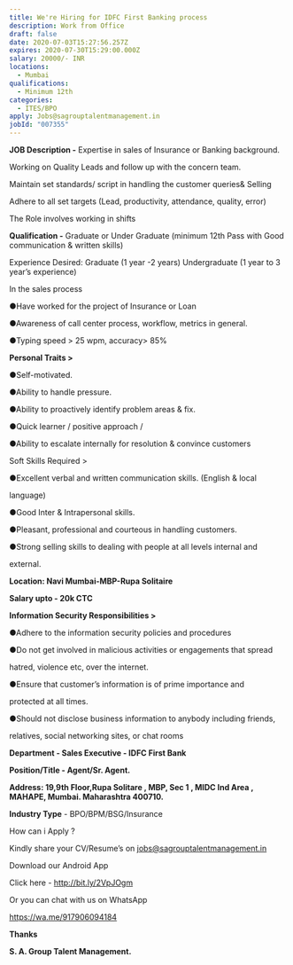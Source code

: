 ```yaml
---
title: We're Hiring for IDFC First Banking process
description: Work from Office
draft: false
date: 2020-07-03T15:27:56.257Z
expires: 2020-07-30T15:29:00.000Z
salary: 20000/- INR
locations:
  - Mumbai
qualifications:
  - Minimum 12th
categories:
  - ITES/BPO
apply: Jobs@sagrouptalentmanagement.in
jobId: "007355"
---
```





**JOB Description -** Expertise in sales of Insurance or Banking background.

Working on Quality Leads and follow up with the concern team.

Maintain set standards/ script in handling the customer queries& Selling

Adhere to all set targets (Lead, productivity, attendance, quality, error)

The Role involves working in shifts

**Qualification -** Graduate or Under Graduate (minimum 12th Pass with Good communication & written skills)

Experience Desired: Graduate (1 year -2 years) Undergraduate (1 year to 3 year’s experience)

In the sales process

●Have worked for the project of Insurance or Loan

●Awareness of call center process, workflow, metrics in general.

●Typing speed > 25 wpm, accuracy> 85%



**Personal Traits >** 



●Self-motivated.

●Ability to handle pressure.

●Ability to proactively identify problem areas & fix.

●Quick learner / positive approach / 

●Ability to escalate internally for resolution & convince customers

Soft Skills Required > 



●Excellent verbal and written communication skills. (English & local

language) 

●Good Inter & Intrapersonal skills.

●Pleasant, professional and courteous in handling customers. 

●Strong selling skills to dealing with people at all levels internal and

external.



**Location: Navi Mumbai-MBP-Rupa Solitaire**



**Salary upto - 20k CTC**



**Information Security Responsibilities >** 



●Adhere to the information security policies and procedures 

●Do not get involved in malicious activities or engagements that spread

hatred, violence etc, over the internet.

●Ensure that customer’s information is of prime importance and

protected at all times.

●Should not disclose business information to anybody including friends,

relatives, social networking sites, or chat rooms



**Department - Sales Executive - IDFC First Bank**



**Position/Title - Agent/Sr. Agent.**



**Address: 19,9th Floor,Rupa Solitare , MBP, Sec 1 , MIDC Ind Area , MAHAPE, Mumbai. Maharashtra 400710.**



**Industry Type** - BPO/BPM/BSG/Insurance

How can i Apply ?

Kindly share your CV/Resume’s on [jobs@sagrouptalentmanagement.in](mailto:jobs@sagrouptalentmanagement.in)

Download our Android App

Click here - <http://bit.ly/2VpJOgm>

Or you can chat with us on WhatsApp

<https://wa.me/917906094184>

**Thanks**

**S. A. Group Talent Management.**